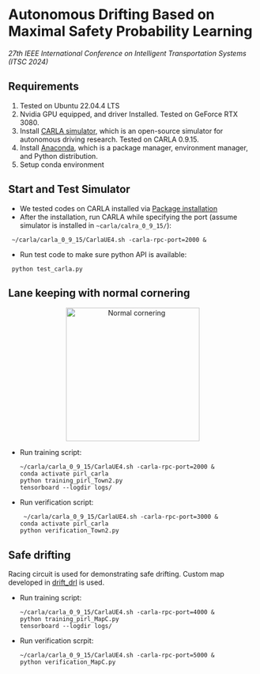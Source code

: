 # Autonomous Drifting Based on Maximal Safety Probability Learning
*27th IEEE International Conference on Intelligent Transportation Systems (ITSC 2024)*


## Requirements
1. Tested on Ubuntu 22.04.4 LTS
2. Nvidia GPU equipped, and driver Installed. Tested on GeForce RTX 3080. 
3. Install [CARLA simulator](https://carla.org/), which is an open-source simulator for autonomous driving research. Tested on CARLA 0.9.15. 
4. Install [Anaconda](https://www.anaconda.com/), which is a package manager, environment manager, and Python distribution.
5. Setup conda environment


## Start and Test Simulator

- We tested codes on CARLA installed via [Package installation](https://carla.readthedocs.io/en/0.9.15/start_quickstart/#b-package-installation)
- After the installation, run CARLA while specifying the port (assume simulator is installed in `~carla/calra_0_9_15/`):
```console
 ~/carla/carla_0_9_15/CarlaUE4.sh -carla-rpc-port=2000 &
```
- Run test code to make sure python API is available:
```console
 python test_carla.py 
```

## Lane keeping with normal cornering

<div align=center> 
<img src="./pirl_carla/plot/simulation.gif" width=270 alt="Normal cornering"/>
</div>

- Run training script:
  ```console
  ~/carla/carla_0_9_15/CarlaUE4.sh -carla-rpc-port=2000 &
  conda activate pirl_carla
  python training_pirl_Town2.py
  tensorboard --logdir logs/
  ```
  
- Run verification script:
  ```console
   ~/carla/carla_0_9_15/CarlaUE4.sh -carla-rpc-port=3000 &
  conda activate pirl_carla
  python verification_Town2.py
  ```

## Safe drifting

Racing circuit is used for demonstrating safe drifting. Custom map developed in [drift_drl](https://github.com/caipeide/drift_drl) is used. 


- Run training script:
  ```console
  ~/carla/carla_0_9_15/CarlaUE4.sh -carla-rpc-port=4000 &
  python training_pirl_MapC.py
  tensorboard --logdir logs/
  ```
- Run verification scrpit:
  ```console
  ~/carla/carla_0_9_15/CarlaUE4.sh -carla-rpc-port=5000 &
  python verification_MapC.py
  ```

  
